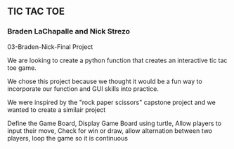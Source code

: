 

## TIC TAC TOE


### Braden LaChapalle and Nick Strezo 

03-Braden-Nick-Final Project

We are looking to create a python function that creates an interactive tic tac toe game. 

We chose this project because we thought it would be a fun way to incorporate our function and GUI skills into practice. 

We were inspired by the "rock paper scissors" capstone project and we wanted to create a similair project

Define the Game Board, Display Game Board using turtle, Allow players to input their move, Check for win or draw, allow alternation between two players, loop the game so it is continuous